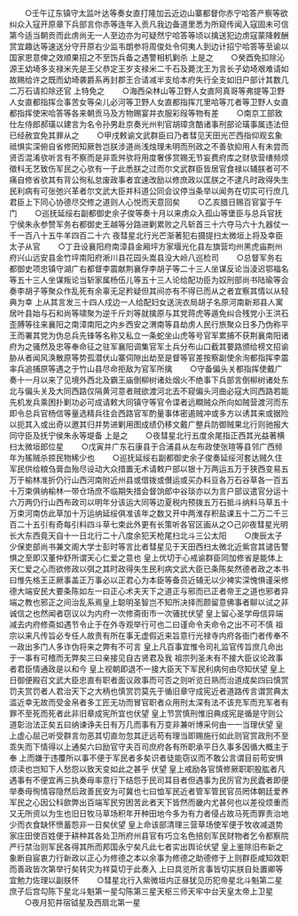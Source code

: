 <!-- { "loadSidebar": true } -->
　　○壬午辽东镇守太监叶达等奏女直打隆加云近边山寨都督你赤宁哈答产察等欲纠众入寇开原章下兵部言你赤等连年入贡凡我边备道里悉为所窥传闻入寇固未可信第今适当朝贡而此虏尚无一人至边亦为可疑然宁哈答等顷以擒送犯边虏寇蒙降敕酬赏宜趣达等速送分守开原右少监韦朗参将周俊处令伺夷人到边计招宁哈答等至谕以国家恩意俾之效顺果招之不至饬兵备之遇警相机剿杀  上是之
　　○癸酉免扣除沁源王幼埼多支禄米先是王父恭定王岁支禄米二千石及薨沈王为言长子幼埼艰难请如故赐给许之既而幼埼袭爵系再封郡王合请减半支给本府失行全支如旧户部计其数几二万石请扣除还官  上特免之
　　○海西朵林山等卫野人女直阿真哥等弗提等卫野人女直都指挥佥事苦女等朵儿必河等卫野人女直都指挥兀里哈等兀者等卫野人女直都指挥使宋哈答等各来朝贡马及方物赐宴并衣服彩叚等物有差
　　○南京工部致仕左侍郎郝璜以建言为名令孙男赴京奏光州判官胡璋贪酷诸事刑部论璜事属违法但已经赦宜免其罪从之
　　○甲戌敕谕文武群臣曰乃者彗见天田光芒西指仰观玄象祗惧实深俯自省修罔知厥咎岂朕涉道尚浅烛理未明而刑政之不善欤抑用人有未尝而贤否混淆欤听言有不察而是非乖舛欤将用度奢侈赏赐无节妄费府库之财欤营缮频烦徵科无艺致伤军民之心欤有一于此悉朕之过而尔文武群臣皆居官食禄以辅朕者可不痛自修省欤其有背公徇私怠废政事者宜速改励以修庶政以匡朕之不逮凡时政得失生民利病有可张弛兴革者尔文武大臣并科道公同会议停当条举以闻务在切实可行庶几君臣上下同心协德尽交修之道则人心悦而天意回矣
　　○乙亥腊日赐百官宴于午门
　　○巡抚延绥右副都御史余子俊等奏十月以来虏众入孤山等堡臣与总兵官抚宁侯朱永参赞军务右都御史王越等分路进剿累败之凡斩首三十六夺马六十九器仗一千一百八十五牛羊四百二十六  夜彗星北行光芒渐著犯右摄提扫太微垣上将及幸臣太子从官
　　○丁丑设襄阳府南漳县金厢坪方家堰光化县左旗营均州黑虎庙荆州府兴山远安县金竹坪南阳府淅川县花园头嵩县没大岭八巡检司
　　○总督军务右都御史项忠镇守湖广右都督李震献荆襄俘李胡子等二十三人坐谋反论当淩迟鄂福名等五十三人坐谋叛论当斩家属杨伍儿等五十三人论给配功臣为奴刑部尚书陆瑜等会奏李胡子等聚众作乱死有余辜无足矜疑但其间亦有不得已而从之者宜察其情以从轻典为幸  上从其言发三十四人戍边一人给配妇女送浣衣局胡子名原河南新郑县人寓居叶县始与石和尚等啸聚为逆千斤刘等就擒原与其党蒋虎等遁免纠合残党小王洪石歪膊等往来襄阳之南漳南阳之内乡西安之渭南等县劫虏人民行旅聚众日多乃伪称平王而署其党为伪总兵先锋等名称又私立一条蛇坐山虎等号官军累捕不获荆襄南阳诸府为之骚然及忠等奉命征之驻军襄阳调集官军土兵分布山口截其要路颁给榜文招谕胁从者闻风涣散原等势孤潜伏山寨伺隙出劫至是督等官差按察副使余洵都指挥李震率兵追捕原等遇之于竹山县尽命拒敌为官军所擒
　　○守备偏头关都指挥使戴广奏十一月以来了见境外西北及霸王庙倒柳树诸处烟火不绝事下兵部言倒柳树诸处东北与偏头关及大同西路仅隔黄河意者贼欲渡河北去不窥偏头河曲必寇大同西路若能先机发兵乘困扑剿功必可成请敕大同镇守等官令谍者远瞷贼众所向如贼营渡河而东即令总兵官杨信等量选精兵往会西路官军酌量事体密遏贼冲或多方以诱其来或据险以扼其入或出奇以邀其归并势进剿用图成绩仍移文戴广整兵防御贼果北行则驰报大同守臣及抚宁侯朱永等堤备  上是之
　　○夜彗星北行五度余尾指正西其光益著横扫太微垣郎位星
　　○戊寅并广东石康县于合浦县从左布政使张瑄等县邻广西频年为猺贼杀掠民物稀少也
　　○巡抚延绥右副都御史余子俊奏延绥河套达贼久住军民供给粮刍膏血殆尽设动大众措置无术请敕户部以银十万两运五万于狭西变易五万于榆林准折仍行山西河南附近州县或借拨或儧运或买办料豆各万石谷草各一百五十万束俱纳榆林一带仓场庶不临期失措会督饷郎中谷琰亦以为言户部议遣官分运十六万两仍行山西布政司以明年分该运大同等边夏税内预拨五万石抵斗纳料马草五十万束河南仿此草加十万运纳延绥俱准该年之数又开中两淮存积盐课五十二万二千三百二十五引有奇每引料四斗草七束此外更有长策听各官区画从之○己卯夜彗星光明长大东西竟天自十一日北行二十八度余犯天枪尾扫北斗三公太阳
　　○庚辰太子少保吏部尚书兼文阁大学士彭时等言比者彗星见于天田西扫太微北近紫宫其谴告警惧之至即汉董仲舒所谓天心仁爱之意也  皇上优切于心戒谕群臣同加修省是能体上天仁爱之心而欲修政以弭之其时政得失生民利病文武大臣已条陈矣然德者政之本书曰惟先格王正厥事盖正万事必以正君心为本臣等备员近辅无以少裨实深愧惧谨采修德大端安民大要条陈如左一曰正心术夫天下之道正与邪而已正者帝王之道也邪者异端之教也邪正之间治乱系焉皇上聪明圣智岂不知所决择而颇留意佛事者聊以试之非诚信之也然闻者窃议以为内府一次修斋街市一次骚扰伏望  皇上留心圣学毋信异端减去内府修斋如遇节令止于在外寺观举行可也二曰谨命令夫命令之出不可不慎  祖宗以来凡传旨必专任人故责有所在事无虚假近来旨意行光禄寺内府各衙门者传奉不一政出多门人多诈伪将来之弊有不可言  皇上凡百事宜惟令司礼监官传旨庶几命出于一事有可稽而无弊矣三曰亲接见自古贤君及我  祖宗列圣未有不接大臣议论政事者君臣情通政是以和今  皇上视朝即退不一接大臣天下军民利病何由尽知伏望  皇上日御便殿召文武大臣忠直有职者面议政事而可否之则听览日熟而治道成矣四曰慎赏罚夫赏罚者人君治天下之大柄也慎赏罚莫先于循旧章守成宪近者道路传言谓赏典太滥近幸无故而受金帛者多工匠无功而冒官职者众用刑太深有法不该充军而充军者有罪不至死而死者此非旧章成宪所宜也伏望  皇上节赏慎刑惟旧典成宪是循是守则公道彰治法正矣五曰纳谏诤夫日有万几而事有万变非兼听博采何由一一当理伏望  皇上虚心屈己听受群言勿恶其切直勿忽其迂远苟有理当即赐施行如此则官赏政刑不至乖失而下情得以上通矣六曰励官守夫百司庶府各有所职承平日久事多因循大概主于奉  上而嫌于违覆所以事不便于军民者多矣识者徒能窃议而不敢公言谓目前苟安惧烦渎也岂知下人愁怨以致天变如此之甚乎  伏望  皇上戒励各官慎修厥职职股肱者凡遇事有不便宜再三执奏毋率意行下结怨于民司耳目者但遇事为民厉官为民蠹者即便举奏毋徇情容隐然后政善民安为可冀也七曰恤军民近者管军管民官员罔体朝廷爱养军民之心因公科歛弊出百端军民穷困苦此者天下皆然而畿内尤甚何也以差役烦重而又无所资以为生也旧日牧马草场积年开种田地今多为有力者侵占故马死而罪责治地少而衣食缺怀愤蓄怨非一日矣伏望  皇上命该部清理三营草场使军便于牧收减退势家庄田使百姓便于耕种其各处卫所府州县官有巧立名色掊刻军民财物者乞令都察院严行禁治则军民各得其所而邦国永宁矣凡此七者实出舆论伏望  皇上鉴除旧布新之象断自宸衷力行新政以正心为修德之本以余事为修德之助德修于上则群臣咸知效职而善政皆次第举行矣转灾为祥莫切于此奏入  上曰具览所言事皆切实朕自处置卿等宜勉力佐理以副朕怀
　　○彗星北行入紫微垣内正昼犹见历犯帝星北斗魁第二星庶子后宫勾陈下星北斗魁第一星勾陈第三星天枢三师天牢中台天皇太帝上卫星
　　○夜月犯井宿钺星及西扇北第一星
